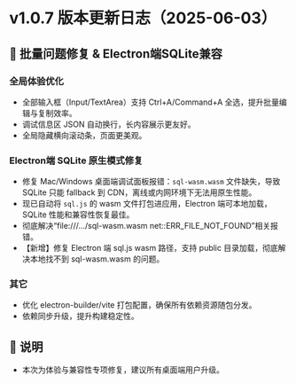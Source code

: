 # v1.0.7 版本更新日志（2025-06-03）

## 🐛 批量问题修复 & Electron端SQLite兼容

### 全局体验优化
- 全部输入框（Input/TextArea）支持 Ctrl+A/Command+A 全选，提升批量编辑与复制效率。
- 调试信息区 JSON 自动换行，长内容展示更友好。
- 全局隐藏横向滚动条，页面更美观。

### Electron端 SQLite 原生模式修复
- 修复 Mac/Windows 桌面端调试面板报错：`sql-wasm.wasm` 文件缺失，导致 SQLite 只能 fallback 到 CDN，离线或内网环境下无法用原生性能。
- 现已自动将 `sql.js` 的 wasm 文件打包进应用，Electron 端可本地加载，SQLite 性能和兼容性恢复最佳。
- 彻底解决“file:///.../sql-wasm.wasm net::ERR_FILE_NOT_FOUND”相关报错。
- 【新增】修复 Electron 端 sql.js wasm 路径，支持 public 目录加载，彻底解决本地找不到 sql-wasm.wasm 的问题。

### 其它
- 优化 electron-builder/vite 打包配置，确保所有依赖资源随包分发。
- 依赖同步升级，提升构建稳定性。

## 📝 说明
- 本次为体验与兼容性专项修复，建议所有桌面端用户升级。

